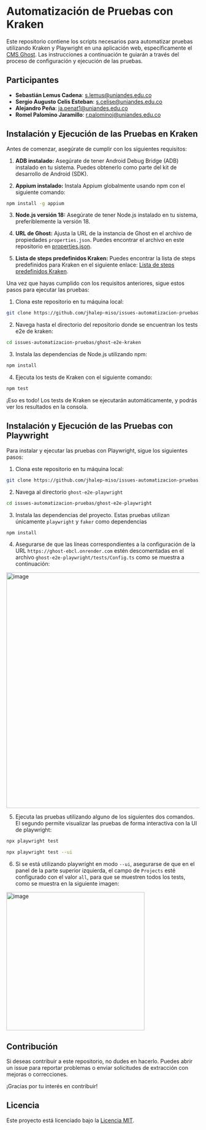 # Automatización de Pruebas con Kraken

Este repositorio contiene los scripts necesarios para automatizar pruebas utilizando Kraken y Playwright en una aplicación web, específicamente el [CMS Ghost](https://ghost-c158.onrender.com/ghost). Las instrucciones a continuación te guiarán a través del proceso de configuración y ejecución de las pruebas.

## Participantes

- **Sebastián Lemus Cadena**: [s.lemus@uniandes.edu.co](mailto:s.lemus@uniandes.edu.co)
- **Sergio Augusto Celis Esteban**: [s.celise@uniandes.edu.co](mailto:s.celise@uniandes.edu.co)
- **Alejandro Peña**: [ja.penat1@uniandes.edu.co](mailto:ja.penat1@uniandes.edu.co)
- **Romel Palomino Jaramillo**: [r.palominoj@uniandes.edu.co](mailto:r.palominoj@uniandes.edu.co)

## Instalación y Ejecución de las Pruebas en Kraken

Antes de comenzar, asegúrate de cumplir con los siguientes requisitos:

1. **ADB instalado:** Asegúrate de tener Android Debug Bridge (ADB) instalado en tu sistema. Puedes obtenerlo como parte del kit de desarrollo de Android (SDK).

2. **Appium instalado:** Instala Appium globalmente usando npm con el siguiente comando:

```bash
npm install -g appium
```


3. **Node.js versión 18:** Asegúrate de tener Node.js instalado en tu sistema, preferiblemente la versión 18.

4. **URL de Ghost:** Ajusta la URL de la instancia de Ghost en el archivo de propiedades `properties.json`. Puedes encontrar el archivo en este repositorio en [properties.json](https://github.com/jhalep-miso/issues-automatizacion-pruebas/blob/main/ghost-e2e-kraken/properties.json).

5. **Lista de steps predefinidos Kraken:** Puedes encontrar la lista de steps predefinidos para Kraken en el siguiente enlace: [Lista de steps predefinidos Kraken](https://github.com/TheSoftwareDesignLab/Kraken/blob/master/src/steps/web.ts).

Una vez que hayas cumplido con los requisitos anteriores, sigue estos pasos para ejecutar las pruebas:

1. Clona este repositorio en tu máquina local:

```bash
git clone https://github.com/jhalep-miso/issues-automatizacion-pruebas.git
```
2. Navega hasta el directorio del repositorio donde se encuentran los tests e2e de kraken:
```bash
cd issues-automatizacion-pruebas/ghost-e2e-kraken
```
3. Instala las dependencias de Node.js utilizando npm:
```bash
npm install
```

4. Ejecuta los tests de Kraken con el siguiente comando:
```bash
npm test
```

¡Eso es todo! Los tests de Kraken se ejecutarán automáticamente, y podrás ver los resultados en la consola.

## Instalación y Ejecución de las Pruebas con Playwright

Para instalar y ejecutar las pruebas con Playwright, sigue los siguientes pasos:

1. Clona este repositorio en tu máquina local:
```bash
git clone https://github.com/jhalep-miso/issues-automatizacion-pruebas.git
```

2. Navega al directorio `ghost-e2e-playwright`
```bash
cd issues-automatizacion-pruebas/ghost-e2e-playwright
```

3. Instala las dependencias del proyecto. Estas pruebas utilizan únicamente `playwright` y `faker` como dependencias
```bash
npm install
```

4. Asegurarse de que las líneas correspondientes a la configuración de la URL `https://ghost-ebcl.onrender.com` estén descomentadas en el archivo `ghost-e2e-playwright/tests/Config.ts` como se muestra a continuación:

<img width="614" alt="image" src="https://github.com/jhalep-miso/issues-automatizacion-pruebas/assets/42351248/c10b9e0c-dd57-46fb-89e6-03e7b5f73d80">

5. Ejecuta las pruebas utilizando alguno de los siguientes dos comandos. El segundo permite visualizar las pruebas de forma interactiva con la UI de playwright:
```bash
npx playwright test
```
```bash
npx playwright test --ui
```

6. Si se está utilizando playwright en modo `--ui`, asegurarse de que en el panel de la parte superior izquierda, el campo de `Projects` esté configurado con el valor `all`, para que se muestren todos los tests, como se muestra en la siguiente imagen:

<img width="360" alt="image" src="https://github.com/jhalep-miso/issues-automatizacion-pruebas/assets/42351248/7c77f001-3a59-4d77-86af-ca5b4a317bb9">


## Contribución

Si deseas contribuir a este repositorio, no dudes en hacerlo. Puedes abrir un issue para reportar problemas o enviar solicitudes de extracción con mejoras o correcciones.

¡Gracias por tu interés en contribuir!

## Licencia

Este proyecto está licenciado bajo la [Licencia MIT](LICENSE).
